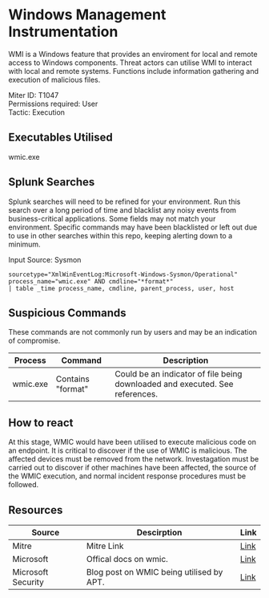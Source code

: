 # Windows Management Instrumentation
WMI is a Windows feature that provides an enviroment for local and remote access to Windows components. Threat actors can utilise WMI to interact with local and remote systems. Functions include information gathering and execution of malicious files. 

Miter ID: T1047  
Permissions required: User  
Tactic: Execution  

## Executables Utilised
wmic.exe


## Splunk Searches
Splunk searches will need to be refined for your environment. Run this search over a long period of time and blacklist any noisy events from business-critical applications. Some fields may not match your environment. Specific commands may have been blacklisted or left out due to use in other searches within this repo, keeping alerting down to a minimum.

Input Source: Sysmon
```
sourcetype="XmlWinEventLog:Microsoft-Windows-Sysmon/Operational"
process_name="wmic.exe" AND cmdline="*format*"
| table _time process_name, cmdline, parent_process, user, host
```

## Suspicious Commands
These commands are not commonly run by users and may be an indication of compromise.

| Process  | Command | Description
| ------------- | ------------- | -------- | 
|wmic.exe |Contains "format"|Could be an indicator of file being downloaded and executed. See references. |

## How to react
At this stage, WMIC would have been utilised to execute malicious code on an endpoint. It is critical to discover if the use of WMIC is malicious. The affected devices must be removed from the network. Investagation must be carried out to discover if other machines have been affected, the source of the WMIC execution, and normal incident response procedures must be followed. 

## Resources

| Source | Descirption | Link | 
| --- | --- | --- |
|Mitre |Mitre Link |[Link](https://attack.mitre.org/techniques/T1047/) |
|Microsoft|Offical docs on wmic.|[Link](https://docs.microsoft.com/en-us/windows/win32/wmisdk/wmi-start-page) |
|Microsoft Security|Blog post on WMIC being utilised by APT.|[Link](https://www.microsoft.com/security/blog/2019/07/08/dismantling-a-fileless-campaign-microsoft-defender-atp-next-gen-protection-exposes-astaroth-attack/) |
